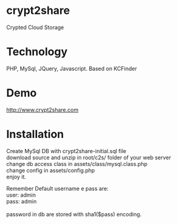 crypt2share
===========

Crypted Cloud Storage

Technology
==========
PHP, MySql, JQuery, Javascript.
Based on KCFinder




Demo
====

http://www.crypt2share.com<br />

Installation
============

Create MySql DB with crypt2share-initial.sql file<br />
download source and unzip in root/c2s/ folder  of your web server<br />
change db access class in assets/class/mysql.class.php<br />
change config in assets/config.php<br />
enjoy it.<br />

Remember Default username e pass are:<br />
user: admin<br />
pass: admin<br />
<br />
password in db are stored with sha1($pass) encoding.<br />
